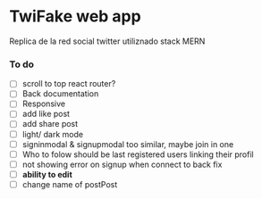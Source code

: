 # TwiFake web app

Replica de la red social twitter utiliznado stack MERN

### To do

- [ ] scroll to top react router?
- [ ] Back documentation
- [ ] Responsive
- [ ] add like post
- [ ] add share post
- [ ] light/ dark mode
- [ ] signinmodal & signupmodal too similar, maybe join in one
- [ ] Who to folow should be last registered users linking their profil
- [ ] not showing error on signup when connect to back fix
- [ ] **ability to edit**
- [ ] change name of postPost
